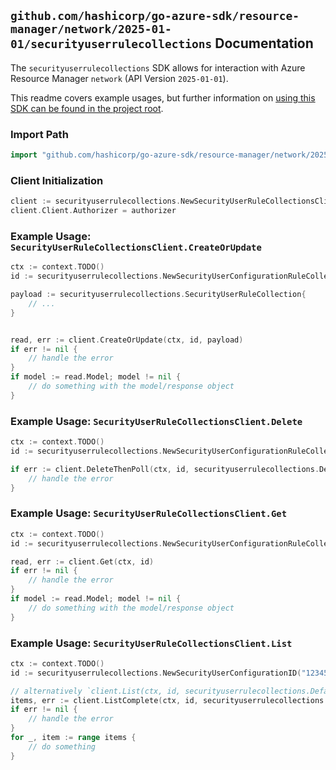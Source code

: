 
## `github.com/hashicorp/go-azure-sdk/resource-manager/network/2025-01-01/securityuserrulecollections` Documentation

The `securityuserrulecollections` SDK allows for interaction with Azure Resource Manager `network` (API Version `2025-01-01`).

This readme covers example usages, but further information on [using this SDK can be found in the project root](https://github.com/hashicorp/go-azure-sdk/tree/main/docs).

### Import Path

```go
import "github.com/hashicorp/go-azure-sdk/resource-manager/network/2025-01-01/securityuserrulecollections"
```


### Client Initialization

```go
client := securityuserrulecollections.NewSecurityUserRuleCollectionsClientWithBaseURI("https://management.azure.com")
client.Client.Authorizer = authorizer
```


### Example Usage: `SecurityUserRuleCollectionsClient.CreateOrUpdate`

```go
ctx := context.TODO()
id := securityuserrulecollections.NewSecurityUserConfigurationRuleCollectionID("12345678-1234-9876-4563-123456789012", "example-resource-group", "networkManagerName", "securityUserConfigurationName", "ruleCollectionName")

payload := securityuserrulecollections.SecurityUserRuleCollection{
	// ...
}


read, err := client.CreateOrUpdate(ctx, id, payload)
if err != nil {
	// handle the error
}
if model := read.Model; model != nil {
	// do something with the model/response object
}
```


### Example Usage: `SecurityUserRuleCollectionsClient.Delete`

```go
ctx := context.TODO()
id := securityuserrulecollections.NewSecurityUserConfigurationRuleCollectionID("12345678-1234-9876-4563-123456789012", "example-resource-group", "networkManagerName", "securityUserConfigurationName", "ruleCollectionName")

if err := client.DeleteThenPoll(ctx, id, securityuserrulecollections.DefaultDeleteOperationOptions()); err != nil {
	// handle the error
}
```


### Example Usage: `SecurityUserRuleCollectionsClient.Get`

```go
ctx := context.TODO()
id := securityuserrulecollections.NewSecurityUserConfigurationRuleCollectionID("12345678-1234-9876-4563-123456789012", "example-resource-group", "networkManagerName", "securityUserConfigurationName", "ruleCollectionName")

read, err := client.Get(ctx, id)
if err != nil {
	// handle the error
}
if model := read.Model; model != nil {
	// do something with the model/response object
}
```


### Example Usage: `SecurityUserRuleCollectionsClient.List`

```go
ctx := context.TODO()
id := securityuserrulecollections.NewSecurityUserConfigurationID("12345678-1234-9876-4563-123456789012", "example-resource-group", "networkManagerName", "securityUserConfigurationName")

// alternatively `client.List(ctx, id, securityuserrulecollections.DefaultListOperationOptions())` can be used to do batched pagination
items, err := client.ListComplete(ctx, id, securityuserrulecollections.DefaultListOperationOptions())
if err != nil {
	// handle the error
}
for _, item := range items {
	// do something
}
```
